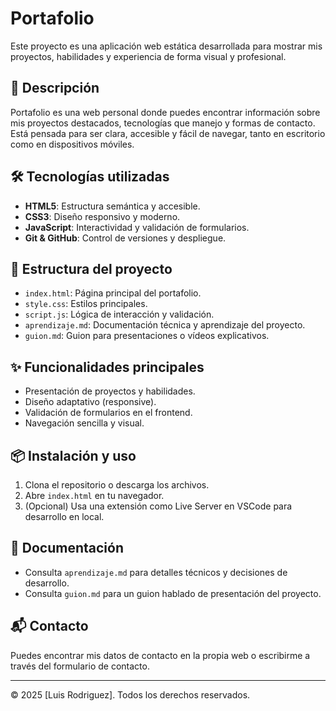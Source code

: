 # Portafolio

Este proyecto es una aplicación web estática desarrollada para mostrar mis proyectos, habilidades y experiencia de forma visual y profesional.

## 🚀 Descripción

Portafolio es una web personal donde puedes encontrar información sobre mis proyectos destacados, tecnologías que manejo y formas de contacto. Está pensada para ser clara, accesible y fácil de navegar, tanto en escritorio como en dispositivos móviles.

## 🛠️ Tecnologías utilizadas

- **HTML5**: Estructura semántica y accesible.
- **CSS3**: Diseño responsivo y moderno.
- **JavaScript**: Interactividad y validación de formularios.
- **Git & GitHub**: Control de versiones y despliegue.

## 📁 Estructura del proyecto

- `index.html`: Página principal del portafolio.
- `style.css`: Estilos principales.
- `script.js`: Lógica de interacción y validación.
- `aprendizaje.md`: Documentación técnica y aprendizaje del proyecto.
- `guion.md`: Guion para presentaciones o vídeos explicativos.

## ✨ Funcionalidades principales

- Presentación de proyectos y habilidades.
- Diseño adaptativo (responsive).
- Validación de formularios en el frontend.
- Navegación sencilla y visual.

## 📦 Instalación y uso

1. Clona el repositorio o descarga los archivos.
2. Abre `index.html` en tu navegador.
3. (Opcional) Usa una extensión como Live Server en VSCode para desarrollo en local.

## 📝 Documentación

- Consulta `aprendizaje.md` para detalles técnicos y decisiones de desarrollo.
- Consulta `guion.md` para un guion hablado de presentación del proyecto.

## 📬 Contacto

Puedes encontrar mis datos de contacto en la propia web o escribirme a través del formulario de contacto.

---

© 2025 [Luis Rodriguez]. Todos los derechos reservados.
